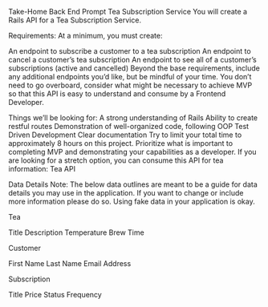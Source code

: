 Take-Home Back End Prompt
Tea Subscription Service
You will create a Rails API for a Tea Subscription Service.

Requirements:
At a minimum, you must create:

An endpoint to subscribe a customer to a tea subscription
An endpoint to cancel a customer’s tea subscription
An endpoint to see all of a customer’s subscriptions (active and cancelled)
Beyond the base requirements, include any additional endpoints you’d like, but be mindful of your time. You don’t need to go overboard, consider what might be necessary to achieve MVP so that this API is easy to understand and consume by a Frontend Developer.

Things we’ll be looking for:
A strong understanding of Rails
Ability to create restful routes
Demonstration of well-organized code, following OOP
Test Driven Development
Clear documentation
Try to limit your total time to approximately 8 hours on this project. Prioritize what is important to completing MVP and demonstrating your capabilities as a developer. If you are looking for a stretch option, you can consume this API for tea information: Tea API

Data Details
Note: The below data outlines are meant to be a guide for data details you may use in the application. If you want to change or include more information please do so. Using fake data in your application is okay.

Tea

Title
Description
Temperature
Brew Time

Customer

First Name
Last Name
Email
Address

Subscription

Title
Price
Status
Frequency
